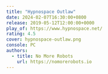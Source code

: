 ```yaml
---
title: "Hypnospace Outlaw"
date: 2024-02-07T16:30:00+0800
release: 2019-05-12T12:00:00+0000
play_of: https://www.hypnospace.net/
rating: 4.5
cover: hypnospace-outlaw.png
console: PC
authors:
  - title: No More Robots
    url: https://nomorerobots.io
---
```

